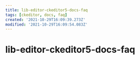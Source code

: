 ```yaml
---
title: lib-editor-ckeditor5-docs-faq
tags: [ckeditor, docs, faq]
created: '2021-10-29T16:09:39.273Z'
modified: '2021-10-29T16:09:54.083Z'
---
```


# lib-editor-ckeditor5-docs-faq
